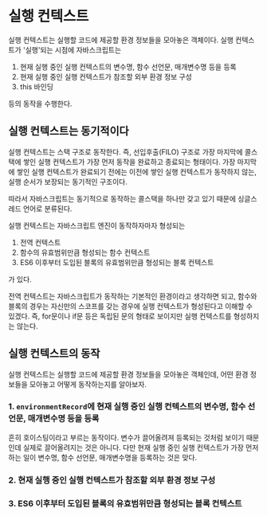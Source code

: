 # 실행 컨텍스트

실행 컨텍스트는 실행할 코드에 제공할 환경 정보들을 모아놓은 객체이다. 실행 컨텍스트가 '실행'되는 시점에 자바스크립트는

1. 현재 실행 중인 실행 컨텍스트의 변수명, 함수 선언문, 매개변수명 등을 등록
2. 현재 실행 중인 실행 컨텍스트가 참조할 외부 환경 정보 구성
3. this 바인딩

등의 동작을 수행한다.

## 실행 컨텍스트는 동기적이다

실행 컨텍스트는 스택 구조로 동작한다. 즉, 선입후출(FILO) 구조로 가장 마지막에 콜스택에 쌓인 실행 컨텍스트가 가장 먼저 동작을 완료하고 종료되는 형태이다. 가장 마지막에 쌓인 실행 컨텍스트가 완료되기 전에는 이전에 쌓인 실행 컨텍스트가 동작하지 않는, 실행 순서가 보장되는 동기적인 구조이다.

따라서 자바스크립트는 동기적으로 동작하는 콜스택을 하나만 갖고 있기 때문에 싱글스레드 언어로 분류된다.

실행 컨텍스트는 자바스크립트 엔진이 동작하자마자 형성되는

1. 전역 컨텍스트
2. 함수의 유효범위만큼 형성되는 함수 컨텍스트
3. ES6 이후부터 도입된 블록의 유효범위만큼 형성되는 블록 컨텍스트

가 있다.

전역 컨텍스트는 자바스크립트가 동작하는 기본적인 환경이라고 생각하면 되고, 함수와 블록의 경우는 자신만의 스코프를 갖는 경우에 실행 컨텍스트가 형성된다고 이해할 수 있겠다. 즉, for문이나 if문 등은 독립된 문의 형태로 보이지만 실행 컨텍스트를 형성하지는 않는다.

## 실행 컨텍스트의 동작

실행 컨텍스트는 실행할 코드에 제공할 환경 정보들을 모아놓은 객체인데, 어떤 환경 정보들을 모아놓고 어떻게 동작하는지를 알아보자.

### 1. `environmentRecord`에 현재 실행 중인 실행 컨텍스트의 변수명, 함수 선언문, 매개변수명 등을 등록

흔히 호이스팅이라고 부르는 동작이다. 변수가 끌어올려져 등록되는 것처럼 보이기 때문인데 실제로 끌어올려지는 것은 아니다. 다만 현재 실행 중인 실행 컨텍스트가 가장 먼저 하는 일이 변수명, 함수 선언문, 매개변수명을 등록하는 것은 맞다.

### 2. 현재 실행 중인 실행 컨텍스트가 참조할 외부 환경 정보 구성

### 3. ES6 이후부터 도입된 블록의 유효범위만큼 형성되는 블록 컨텍스트
